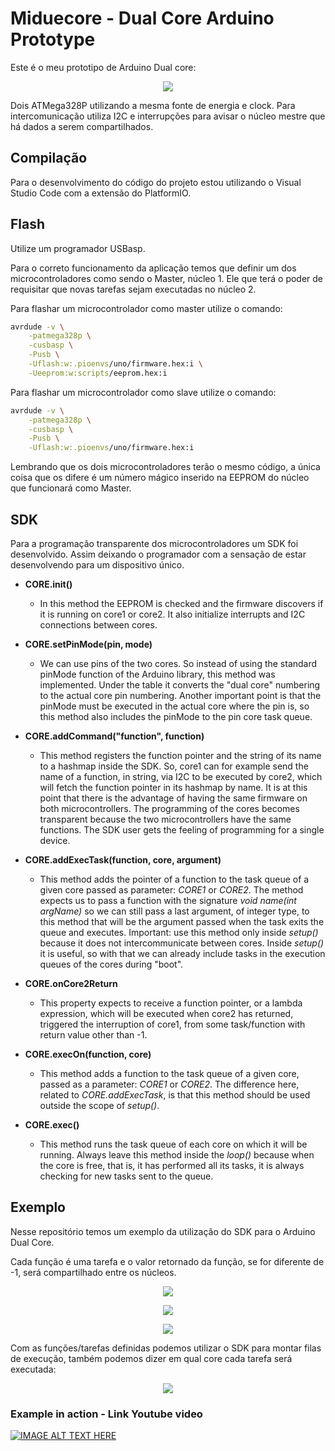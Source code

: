 # Miduecore - Dual Core Arduino Prototype

Este é o meu prototipo de Arduino Dual core:

<p align="center">
	<img src="./fritzing/miduecore_bb.png"/>
</p>

Dois ATMega328P utilizando a mesma fonte de energia e clock.
Para intercomunicação utiliza I2C e interrupções para avisar o núcleo mestre
que há dados a serem compartilhados.

## Compilação

Para o desenvolvimento do código do projeto estou utilizando o Visual Studio
Code com a extensão do PlatformIO.

## Flash

Utilize um programador USBasp.

Para o correto funcionamento da aplicação temos que definir um dos
microcontroladores como sendo o Master, núcleo 1. Ele que terá o poder de
requisitar que novas tarefas sejam executadas no núcleo 2.

Para flashar um microcontrolador como master utilize o comando:

```bash
avrdude -v \
	-patmega328p \
	-cusbasp \
	-Pusb \
	-Uflash:w:.pioenvs/uno/firmware.hex:i \
	-Ueeprom:w:scripts/eeprom.hex:i
```

Para flashar um microcontrolador como slave utilize o comando:

```bash
avrdude -v \
	-patmega328p \
	-cusbasp \
	-Pusb \
	-Uflash:w:.pioenvs/uno/firmware.hex:i
```

Lembrando que os dois microcontroladores terão o mesmo código, a única coisa
que os difere é um número mágico inserido na EEPROM do núcleo que funcionará
como Master.

## SDK

Para a programação transparente dos microcontroladores um SDK foi desenvolvido.
Assim deixando o programador com a sensação de estar desenvolvendo para um
dispositivo único.

* **CORE.init()**
	* In this method the EEPROM is checked and the firmware discovers
	if it is running on core1 or core2. It also initialize interrupts and
	I2C connections between cores.

* **CORE.setPinMode(pin, mode)**
	* We can use pins of the two cores. So instead of using the standard pinMode function of the Arduino library, this method was implemented. Under the table it converts the "dual core" numbering to the actual core pin numbering. Another important point is that the pinMode must be executed in the actual core where the pin is, so this method also includes the pinMode to the pin core task queue.

* **CORE.addCommand("function", function)**
	* This method registers the function pointer and the string of its name to a hashmap inside the SDK. So, core1 can for example send the name of a function, in string, via I2C to be executed by core2, which will fetch the function pointer in its hashmap by name. It is at this point that there is the advantage of having the same firmware on both microcontrollers. The programming of the cores becomes transparent because the two microcontrollers have the same functions. The SDK user gets the feeling of programming for a single device.

* **CORE.addExecTask(function, core, argument)**
	* This method adds the pointer of a function to the task queue of a given core passed as parameter: *CORE1* or *CORE2*. The method expects us to pass a function with the signature *void name(int argName)* so we can still pass a last argument, of integer type, to this method that will be the argument passed when the task exits the queue and executes. Important: use this method only inside *setup()* because it does not intercommunicate between cores. Inside *setup()* it is useful, so with that we can already include tasks in the execution queues of the cores during "boot".

* **CORE.onCore2Return**
	* This property expects to receive a function pointer, or a lambda expression, which will be executed when core2 has returned, triggered the interruption of core1, from some task/function with return value other than -1.

* **CORE.execOn(function, core)**
	* This method adds a function to the task queue of a given core, passed as a parameter: *CORE1* or *CORE2*. The difference here, related to *CORE.addExecTask*, is that this method should be used outside the scope of *setup()*.

* **CORE.exec()**
	* This method runs the task queue of each core on which it will be running. Always leave this method inside the *loop()* because when the core is free, that is, it has performed all its tasks, it is always checking for new tasks sent to the queue.

## Exemplo

Nesse repositório temos um exemplo da utilização do SDK para o Arduino Dual Core.

Cada função é uma tarefa e o valor retornado da função, se for diferente de -1,
será compartilhado entre os núcleos.

<p align="center">
	<img src="./res/blink14.png"/>
</p>

<p align="center">
	<img src="./res/blink5.png"/>
</p>

<p align="center">
	<img src="./res/blink4.png"/>
</p>


Com as funções/tarefas definidas podemos utilizar o SDK para montar filas de
execução, também podemos dizer em qual core cada tarefa será executada:

<p align="center">
	<img src="./res/miduecore_sections.png"/>
</p>

### Example in action - Link Youtube video

[![IMAGE ALT TEXT HERE](https://img.youtube.com/vi/cl0sgdi3blo/0.jpg)](https://www.youtube.com/watch?v=cl0sgdi3blo)
